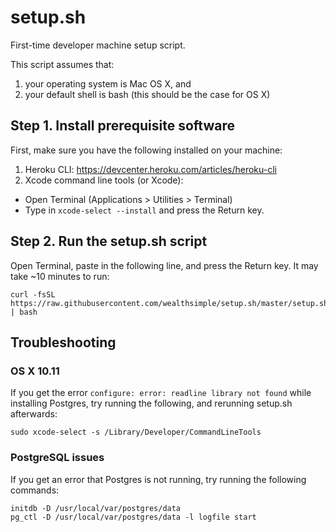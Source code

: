 # setup.sh
First-time developer machine setup script.

This script assumes that:

1. your operating system is Mac OS X, and 
2. your default shell is bash (this should be the case for OS X)

## Step 1. Install prerequisite software

First, make sure you have the following installed on your machine:

1. Heroku CLI: https://devcenter.heroku.com/articles/heroku-cli
2. Xcode command line tools (or Xcode):
  - Open Terminal (Applications > Utilities > Terminal)
  - Type in `xcode-select --install` and press the Return key.

## Step 2. Run the setup.sh script

Open Terminal, paste in the following line, and press the Return key. It may take ~10 minutes to run:

    curl -fsSL https://raw.githubusercontent.com/wealthsimple/setup.sh/master/setup.sh | bash

## Troubleshooting

### OS X 10.11

If you get the error `configure: error: readline library not found` while installing Postgres, try running the following, and rerunning setup.sh afterwards:

    sudo xcode-select -s /Library/Developer/CommandLineTools

### PostgreSQL issues

If you get an error that Postgres is not running, try running the following commands:

    initdb -D /usr/local/var/postgres/data
    pg_ctl -D /usr/local/var/postgres/data -l logfile start
